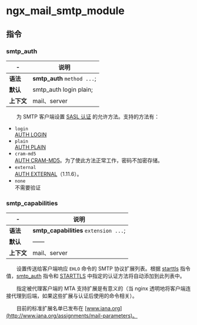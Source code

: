 # ngx_mail_smtp_module

## 指令

### smtp\_auth

|-|说明|
| ---| ----------------------------|
|**语法**|**smtp_auth** `method ...`​;|
|**默认**|smtp\_auth login plain;|
|**上下文**|mail、server|

　　为 SMTP 客户端设置 [SASL 认证](https://tools.ietf.org/html/rfc2554) 的允许方法。支持的方法有：

* ​`login`​  
  [AUTH LOGIN](https://tools.ietf.org/html/draft-murchison-sasl-login-00)
* ​`plain`​  
  [AUTH PLAIN](https://tools.ietf.org/html/rfc4616)
* ​`cram-md5`​  
  [AUTH CRAM-MD5](https://tools.ietf.org/html/rfc2195)。为了使此方法正常工作，密码不加密存储。
* ​`external`​  
  [AUTH EXTERNAL](https://tools.ietf.org/html/rfc4422)（1.11.6）。
* ​`none`​  
  不需要验证

### smtp\_capabilities

|-|说明|
| ---| --------------|
|**语法**|**smtp_capabilities** `extension ...`​;|
|**默认**|——|
|**上下文**|mail、server|

　　设置传送给客户端响应 `EHLO`​ 命令的 SMTP 协议扩展列表。根据 [starttls](https://docshome.gitbook.io/nginx-docs/he-xin-gong-neng/mail/ngx_mail_ssl_module#starttls) 指令值，[smtp_auth](https://docshome.gitbook.io/nginx-docs/he-xin-gong-neng/mail/ngx_mail_smtp_module#smtp_auth) 指令和 [STARTTLS](https://tools.ietf.org/html/rfc3207) 中指定的认证方法将自动添加到此列表中。

　　指定被代理客户端的 MTA 支持扩展是有意义的（当 nginx 透明地将客户端连接代理到后端，如果这些扩展与认证后使用的命令相关）。

　　目前的标准扩展名单已发布在 [www.iana.org](http://www.iana.org/assignments/mail-parameters)。
